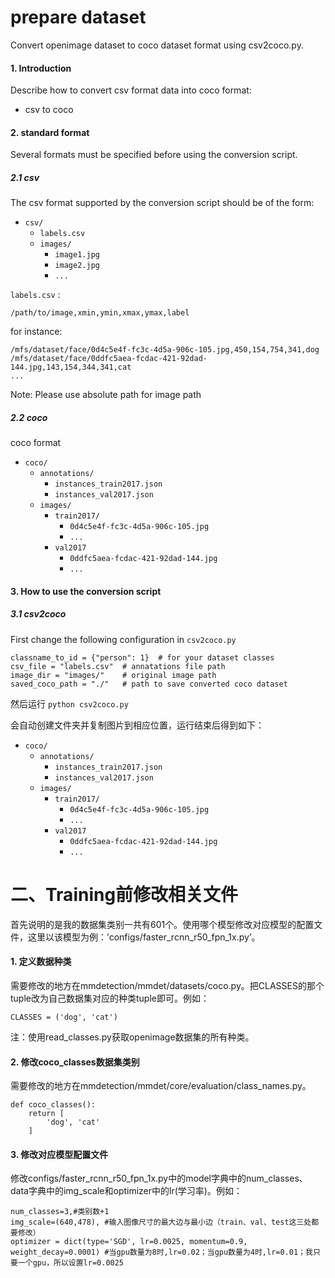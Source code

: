 # prepare dataset
Convert openimage dataset to coco dataset format using csv2coco.py.
<h4 id="1">1. Introduction</h4>

Describe how to convert csv format data into coco format:

- csv to coco


<h4 id="2">2. standard format</h4>

Several formats must be specified before using the conversion script.

<h5 id="2.1">2.1 csv</h5>


The csv format supported by the conversion script should be of the form:

- `csv/`
    - `labels.csv`
    - `images/`
        - `image1.jpg`
        - `image2.jpg`
        - `...`

`labels.csv` : 

`/path/to/image,xmin,ymin,xmax,ymax,label`

for instance:

```
/mfs/dataset/face/0d4c5e4f-fc3c-4d5a-906c-105.jpg,450,154,754,341,dog
/mfs/dataset/face/0ddfc5aea-fcdac-421-92dad-144.jpg,143,154,344,341,cat
...
```

Note: Please use absolute path for image path


<h5 id="2.3">2.2 coco</h5>

coco format

- `coco/`
    - `annotations/`
        - `instances_train2017.json`
        - `instances_val2017.json`
    - `images/`
        - `train2017/`
            - `0d4c5e4f-fc3c-4d5a-906c-105.jpg`
            - `...`
        - `val2017`
            - `0ddfc5aea-fcdac-421-92dad-144.jpg`
            - `...`



<h4 id="3">3. How to use the conversion script</h4>

<h5 id="3.1">3.1 csv2coco</h5>

First change the following configuration in `csv2coco.py`

```
classname_to_id = {"person": 1}  # for your dataset classes
csv_file = "labels.csv"  # annatations file path
image_dir = "images/"    # original image path
saved_coco_path = "./"   # path to save converted coco dataset
```

然后运行 `python csv2coco.py`

会自动创建文件夹并复制图片到相应位置，运行结束后得到如下：

- `coco/`
    - `annotations/`
        - `instances_train2017.json`
        - `instances_val2017.json`
    - `images/`
        - `train2017/`
            - `0d4c5e4f-fc3c-4d5a-906c-105.jpg`
            - `...`
        - `val2017`
            - `0ddfc5aea-fcdac-421-92dad-144.jpg`
            - `...`

# 二、Training前修改相关文件
首先说明的是我的数据集类别一共有601个。使用哪个模型修改对应模型的配置文件，这里以该模型为例：’configs/faster_rcnn_r50_fpn_1x.py’。
<h4 id="1">1. 定义数据种类</h4>
需要修改的地方在mmdetection/mmdet/datasets/coco.py。把CLASSES的那个tuple改为自己数据集对应的种类tuple即可。例如：

```
CLASSES = ('dog', 'cat')
```
注：使用read_classes.py获取openimage数据集的所有种类。

<h4 id="1">2. 修改coco_classes数据集类别</h4>
需要修改的地方在mmdetection/mmdet/core/evaluation/class_names.py。

```
def coco_classes():
    return [
        'dog', 'cat'
    ]
```

<h4 id="1">3. 修改对应模型配置文件</h4>
修改configs/faster_rcnn_r50_fpn_1x.py中的model字典中的num_classes、data字典中的img_scale和optimizer中的lr(学习率)。例如：

```
num_classes=3,#类别数+1
img_scale=(640,478), #输入图像尺寸的最大边与最小边（train、val、test这三处都要修改）
optimizer = dict(type='SGD', lr=0.0025, momentum=0.9, weight_decay=0.0001) #当gpu数量为8时,lr=0.02；当gpu数量为4时,lr=0.01；我只要一个gpu，所以设置lr=0.0025
```
